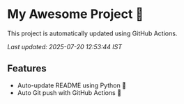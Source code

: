 # My Awesome Project 🚀

This project is automatically updated using GitHub Actions.

_Last updated: 2025-07-20 12:53:44 IST_

## Features
- Auto-update README using Python 🐍
- Auto Git push with GitHub Actions 🤖
